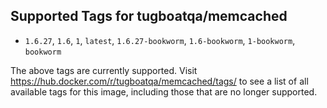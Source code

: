 ## Supported Tags for tugboatqa/memcached

* `1.6.27`, `1.6`, `1`, `latest`, `1.6.27-bookworm`, `1.6-bookworm`, `1-bookworm`, `bookworm`

The above tags are currently supported. Visit https://hub.docker.com/r/tugboatqa/memcached/tags/ to see a list of all available tags for this image, including those that are no longer supported.
